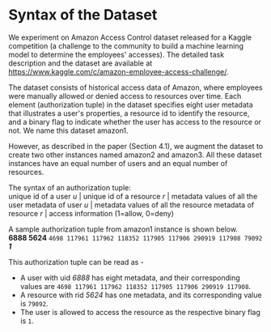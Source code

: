 # Syntax of the Dataset
We experiment on Amazon Access Control dataset released for a Kaggle competition (a challenge to the community to build a machine learning model to determine the employees' accesses). 
The detailed task description and the dataset are available at https://www.kaggle.com/c/amazon-employee-access-challenge/.  

The dataset consists of historical access data of Amazon, where employees were manually allowed or denied access to resources over time.
Each element (authorization tuple) in the dataset specifies eight user metadata that illustrates a user's properties, a resource id to identify the resource, 
and a binary flag to indicate whether the user has access to the resource or not. We name this dataset amazon1.

However, as described in the paper (Section 4.1), we augment the dataset to create two other instances named amazon2 and amazon3. 
All these dataset instances have an equal number of users and an equal number of resources.  


The syntax of an authorization tuple:  
unique id of a user _u_ | unique id of a resource _r_ | metadata values of all the user metadata of user _u_ |
metadata values of all the resource metadata of resource _r_ | access information (1=allow, 0=deny)  

A sample authorization tuple from amazon1 instance is shown below.  
**6888 5624** `4698 117961 117962 118352 117905 117906 290919 117908 79092` **_1_**   

This authorization tuple can be read as -  
* A user with uid _6888_ has eight metadata, and their corresponding values are `4698 117961 117962 118352 117905 117906 290919 117908`.
* A resource with rid _5624_ has one metadata, and its corresponding value is `79092`.
* The user is allowed to access the resource as the respective binary flag is `1`.


